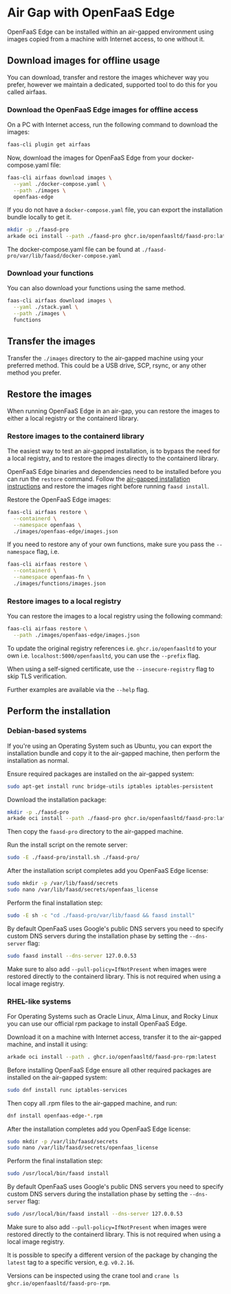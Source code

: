 # Air Gap with OpenFaaS Edge

OpenFaaS Edge can be installed within an air-gapped environment using images copied from a machine with Internet access, to one without it.

## Download images for offline usage

You can download, transfer and restore the images whichever way you prefer, however we maintain a dedicated, supported tool to do this for you called airfaas.

### Download the OpenFaaS Edge images for offline access

On a PC with Internet access, run the following command to download the images:

```bash
faas-cli plugin get airfaas
```

Now, download the images for OpenFaaS Edge from your docker-compose.yaml file:

```bash
faas-cli airfaas download images \
  --yaml ./docker-compose.yaml \
  --path ./images \
  openfaas-edge
```

If you do not have a `docker-compose.yaml` file, you can export the installation bundle locally to get it.

```sh
mkdir -p ./faasd-pro
arkade oci install --path ./faasd-pro ghcr.io/openfaasltd/faasd-pro:latest
```
The docker-compose.yaml file can be found at `./faasd-pro/var/lib/faasd/docker-compose.yaml`

### Download your functions

You can also download your functions using the same method.

```bash
faas-cli airfaas download images \
  --yaml ./stack.yaml \
  --path ./images \
  functions
```

## Transfer the images

Transfer the `./images` directory to the air-gapped machine using your preferred method. This could be a USB drive, SCP, rsync, or any other method you prefer.

## Restore the images

When running OpenFaaS Edge in an air-gap, you can restore the images to either a local registry or the containerd library.

### Restore images to the containerd library

The easiest way to test an air-gapped installation, is to bypass the need for a local registry, and to restore the images directly to the containerd library.

OpenFaaS Edge binaries and dependencies need to be installed before you can run the `restore` command. Follow the [air-gapped installation instructions](#perform-the-installation) and restore the images right before running `faasd install`.

Restore the OpenFaaS Edge images:

```bash
faas-cli airfaas restore \
  --containerd \
  --namespace openfaas \
  ./images/openfaas-edge/images.json
```

If you need to restore any of your own functions, make sure you pass the `--namespace` flag, i.e.

```bash
faas-cli airfaas restore \
  --containerd \
  --namespace openfaas-fn \
  ./images/functions/images.json
```

### Restore images to a local registry

You can restore the images to a local registry using the following command:

```bash
faas-cli airfaas restore \
  --path ./images/openfaas-edge/images.json
```

To update the original registry references i.e. `ghcr.io/openfaasltd` to your own i.e. `localhost:5000/openfaasltd`, you can use the `--prefix` flag.

When using a self-signed certificate, use the `--insecure-registry` flag to skip TLS verification.

Further examples are available via the `--help` flag.

## Perform the installation

### Debian-based systems

If you're using an Operating System such as Ubuntu, you can export the installation bundle and copy it to the air-gapped machine, then perform the installation as normal.

Ensure required packages are installed on the air-gapped system:

```sh
sudo apt-get install runc bridge-utils iptables iptables-persistent
```

Download the installation package:

```bash
mkdir -p ./faasd-pro
arkade oci install --path ./faasd-pro ghcr.io/openfaasltd/faasd-pro:latest
```

Then copy the `faasd-pro` directory to the air-gapped machine.

Run the install script on the remote server:

```bash
sudo -E ./faasd-pro/install.sh ./faasd-pro/
```

After the installation script completes add you OpenFaaS Edge license:

```sh
sudo mkdir -p /var/lib/faasd/secrets
sudo nano /var/lib/faasd/secrets/openfaas_license
```

Perform the final installation step:

```sh
sudo -E sh -c "cd ./faasd-pro/var/lib/faasd && faasd install"
```

By default OpenFaaS uses Google's public DNS servers you need to specify custom DNS servers during the installation phase by setting the `--dns-server` flag:

```sh
sudo faasd install --dns-server 127.0.0.53
```

Make sure to also add `--pull-policy=IfNotPresent` when images were restored directly to the containerd library. This is not required when using a local image registry.

### RHEL-like systems

For Operating Systems such as Oracle Linux, Alma Linux, and Rocky Linux you can use our official rpm package to install OpenFaaS Edge.

Download it on a machine with Internet access, transfer it to the air-gapped machine, and install it using:

```bash
arkade oci install --path . ghcr.io/openfaasltd/faasd-pro-rpm:latest
```

Before installing OpenFaaS Edge ensure all other required packages are installed on the air-gapped system:

```sh
sudo dnf install runc iptables-services
```

Then copy all .rpm files to the air-gapped machine, and run:

```bash
dnf install openfaas-edge-*.rpm
```

After the installation completes add you OpenFaaS Edge license:

```sh
sudo mkdir -p /var/lib/faasd/secrets
sudo nano /var/lib/faasd/secrets/openfaas_license
```

Perform the final installation step:

```sh
sudo /usr/local/bin/faasd install
```

By default OpenFaaS uses Google's public DNS servers you need to specify custom DNS servers during the installation phase by setting the `--dns-server` flag:

```sh
sudo /usr/local/bin/faasd install --dns-server 127.0.0.53
```

Make sure to also add `--pull-policy=IfNotPresent` when images were restored directly to the containerd library. This is not required when using a local image registry.

It is possible to specify a different version of the package by changing the `latest` tag to a specific version, e.g. `v0.2.16`.

Versions can be inspected using the crane tool and `crane ls ghcr.io/openfaasltd/faasd-pro-rpm`.

